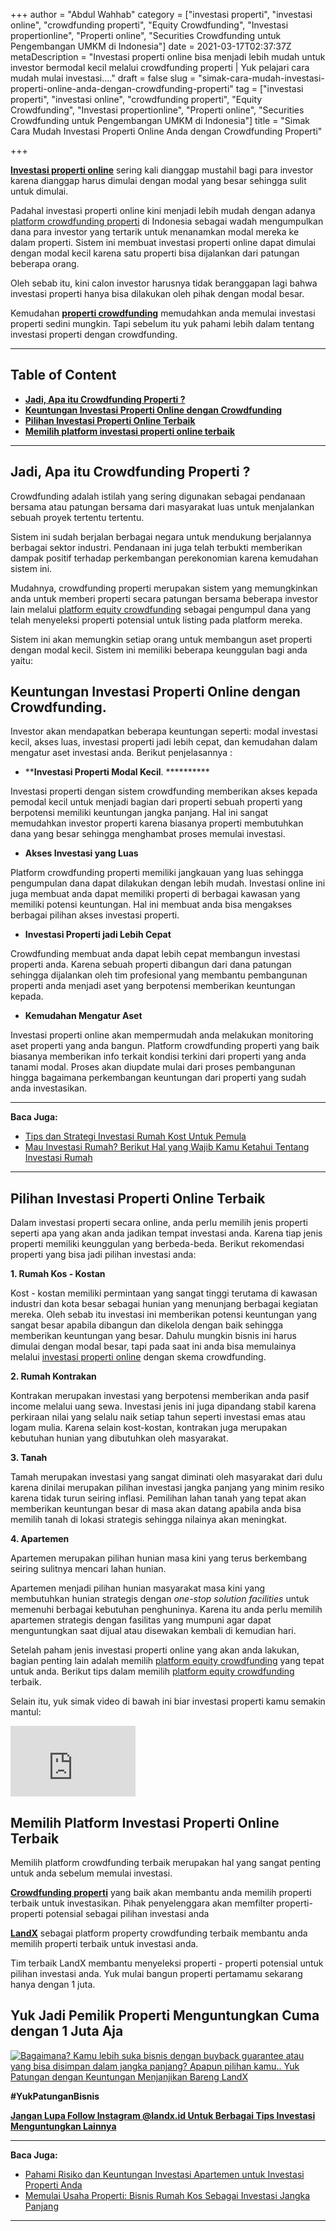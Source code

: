 +++
author = "Abdul Wahhab"
category = ["investasi properti", "investasi online", "crowdfunding properti", "Equity Crowdfunding", "Investasi propertionline", "Properti online", "Securities Crowdfunding untuk Pengembangan UMKM di Indonesia"]
date = 2021-03-17T02:37:37Z
metaDescription = "Investasi properti online bisa menjadi lebih mudah untuk investor bermodal kecil melalui crowdfunding properti | Yuk pelajari cara mudah mulai investasi...."
draft = false
slug = "simak-cara-mudah-investasi-properti-online-anda-dengan-crowdfunding-properti"
tag = ["investasi properti", "investasi online", "crowdfunding properti", "Equity Crowdfunding", "Investasi propertionline", "Properti online", "Securities Crowdfunding untuk Pengembangan UMKM di Indonesia"]
title = "Simak Cara Mudah Investasi Properti Online Anda dengan Crowdfunding Properti"

+++


[**Investasi properti online**](https://landx.id/project/) sering kali dianggap mustahil bagi para investor karena dianggap harus dimulai dengan modal yang besar sehingga sulit untuk dimulai.

Padahal investasi properti online kini menjadi lebih mudah dengan adanya [platform crowdfunding properti](https://landx.id/) di Indonesia sebagai wadah mengumpulkan dana para investor yang tertarik untuk menanamkan modal mereka ke dalam properti. Sistem ini membuat investasi properti online dapat dimulai dengan modal kecil karena satu properti bisa dijalankan dari patungan beberapa orang.

Oleh sebab itu, kini calon investor harusnya tidak beranggapan lagi bahwa investasi properti hanya bisa dilakukan oleh pihak dengan modal besar.

Kemudahan [**properti crowdfunding**](https://landx.id/project/) memudahkan anda memulai investasi properti sedini mungkin. Tapi sebelum itu yuk pahami lebih dalam tentang investasi properti dengan crowdfunding.

---

## Table of Content

* **[Jadi, Apa itu Crowdfunding Properti ?](https://landx.id/blog/simak-cara-mudah-investasi-properti-online-anda-dengan-crowdfunding-properti/#jadi-apa-itu-crowdfunding-properti)**
* **[Keuntungan Investasi Properti Online dengan Crowdfunding](https://landx.id/blog/simak-cara-mudah-investasi-properti-online-anda-dengan-crowdfunding-properti/#keuntungan-investasi-properti-online-dengan-crowdfunding)**
* **[Pilihan Investasi Properti Online Terbaik](https://landx.id/blog/simak-cara-mudah-investasi-properti-online-anda-dengan-crowdfunding-properti/#pilihan-investasi-properti-online-terbaik)**
* **[Memilih platform investasi properti online terbaik](https://landx.id/blog/simak-cara-mudah-investasi-properti-online-anda-dengan-crowdfunding-properti/#memilih-platform-investasi-properti-online-terbaik)**

---

## Jadi, Apa itu Crowdfunding Properti ?

Crowdfunding adalah istilah yang sering digunakan sebagai pendanaan bersama atau patungan bersama dari masyarakat luas untuk menjalankan sebuah proyek tertentu tertentu.

Sistem ini sudah berjalan berbagai negara untuk mendukung berjalannya berbagai sektor industri. Pendanaan ini juga telah terbukti memberikan dampak positif terhadap perkembangan perekonomian karena kemudahan sistem ini.

Mudahnya, crowdfunding properti merupakan sistem yang memungkinkan anda untuk memberi properti secara patungan bersama beberapa investor lain melalui [platform equity crowdfunding](https://landx.id/) sebagai pengumpul dana yang telah menyeleksi properti potensial untuk listing pada platform mereka.

Sistem ini akan memungkin setiap orang untuk membangun aset properti dengan modal kecil. Sistem ini memiliki beberapa keunggulan bagi anda yaitu:

## Keuntungan Investasi Properti Online dengan Crowdfunding.

Investor akan mendapatkan beberapa keuntungan seperti: modal investasi kecil, akses luas, investasi properti jadi lebih cepat, dan kemudahan dalam mengatur aset investasi anda. Berikut penjelasannya :

* ******Investasi Properti Modal Kecil****. **********

Investasi properti dengan sistem crowdfunding memberikan akses kepada pemodal kecil untuk menjadi bagian dari properti sebuah properti yang berpotensi memiliki keuntungan jangka panjang. Hal ini sangat memudahkan investor properti karena biasanya properti membutuhkan dana yang besar sehingga menghambat proses memulai investasi.

* ******Akses Investasi yang Luas******

Platform crowdfunding properti memiliki jangkauan yang luas sehingga pengumpulan dana dapat dilakukan dengan lebih mudah. Investasi online ini juga membuat anda dapat memiliki properti di berbagai kawasan yang memiliki potensi keuntungan. Hal ini membuat anda bisa mengakses berbagai pilihan akses investasi properti.

* ******Investasi Properti jadi Lebih Cepat******

Crowdfunding membuat anda dapat lebih cepat membangun investasi properti anda. Karena sebuah properti dibangun dari dana patungan sehingga dijalankan oleh tim profesional yang membantu pembangunan properti anda menjadi aset yang berpotensi memberikan keuntungan kepada.

* ******Kemudahan Mengatur Aset******

Investasi properti online akan mempermudah anda melakukan monitoring aset properti yang anda bangun. Platform crowdfunding properti yang baik biasanya memberikan info terkait kondisi terkini dari properti yang anda tanami modal. Proses akan diupdate mulai dari proses pembangunan hingga bagaimana perkembangan keuntungan dari properti yang sudah anda investasikan.

---

**Baca Juga:**

* [Tips dan Strategi Investasi Rumah Kost Untuk Pemula](https://landx.id/blog/tips-dan-strategi-investasi-rumah-kost-untuk-pemula/)
* [Mau Investasi Rumah? Berikut Hal yang Wajib Kamu Ketahui Tentang Investasi Rumah](https://landx.id/blog/memulai-investasi-rumah/)

---

## Pilihan Investasi Properti Online Terbaik

Dalam investasi properti secara online, anda perlu memilih jenis properti seperti apa yang akan anda jadikan tempat investasi anda. Karena tiap jenis properti memiliki keunggulan yang berbeda-beda. Berikut rekomendasi properti yang bisa jadi pilihan investasi anda:

**1. ****Rumah Kos - Kostan******

Kost - kostan memiliki permintaan yang sangat tinggi terutama di kawasan industri dan kota besar sebagai hunian yang menunjang berbagai kegiatan mereka. Oleh sebab itu investasi ini memberikan potensi keuntungan yang sangat besar apabila dibangun dan dikelola dengan baik sehingga memberikan keuntungan yang besar. Dahulu mungkin bisnis ini harus dimulai dengan modal besar, tapi pada saat ini anda bisa memulainya melalui [investasi properti online](https://landx.id/about-landx.html) dengan skema crowdfunding.

**2. ****Rumah Kontrakan******

Kontrakan merupakan investasi yang berpotensi memberikan anda pasif income melalui uang sewa. Investasi jenis ini juga dipandang stabil karena perkiraan nilai yang selalu naik setiap tahun seperti investasi emas atau logam mulia. Karena selain kost-kostan, kontrakan juga merupakan kebutuhan hunian yang dibutuhkan oleh masyarakat.

**3. ****Tanah******

Tamah merupakan investasi yang sangat diminati oleh masyarakat dari dulu karena dinilai merupakan pilihan investasi jangka panjang yang minim resiko karena tidak turun seiring inflasi. Pemilihan lahan tanah yang tepat akan memberikan keuntungan besar di masa akan datang apabila anda bisa memilih tanah di lokasi strategis sehingga nilainya akan meningkat.

**4. ****Apartemen******

Apartemen merupakan pilihan hunian masa kini yang terus berkembang seiring sulitnya mencari lahan hunian.

Apartemen menjadi pilihan hunian masyarakat masa kini yang membutuhkan hunian strategis dengan _one-stop solution facilities_ untuk memenuhi berbagai kebutuhan penghuninya. Karena itu anda perlu memilih apartemen strategis dengan fasilitas yang mumpuni agar dapat menguntungkan saat dijual atau disewakan kembali di kemudian hari.

Setelah paham jenis investasi properti online yang akan anda lakukan, bagian penting lain adalah memilih [platform equity crowdfunding](https://landx.id/) yang tepat untuk anda. Berikut tips dalam memilih [platform equity crowdfunding](https://landx.id/) terbaik.

Selain itu, yuk simak video di bawah ini biar investasi properti kamu semakin mantul:

<iframe width="200" height="113" src="https://www.youtube.com/embed/X9j2eGOVxsM?feature=oembed" frameborder="0" allow="accelerometer; autoplay; clipboard-write; encrypted-media; gyroscope; picture-in-picture" allowfullscreen></iframe>

## Memilih Platform Investasi Properti Online Terbaik

Memilih platform crowdfunding terbaik merupakan hal yang sangat penting untuk anda sebelum memulai investasi.

**[Crowdfunding properti](https://landx.id/)** yang baik akan membantu anda memilih properti terbaik untuk investasikan. Pihak penyelenggara akan memfilter properti-properti potensial sebagai pilihan investasi anda

[**LandX**](https://landx.id/) sebagai platform property crowdfunding terbaik membantu anda memilih properti terbaik untuk investasi anda.

Tim terbaik LandX membantu menyeleksi properti - properti potensial untuk pilihan investasi anda. Yuk mulai bangun properti pertamamu sekarang hanya dengan 1 juta.

## Yuk Jadi Pemilik Properti Menguntungkan Cuma dengan 1 Juta Aja

[![Bagaimana? Kamu lebih suka bisnis dengan buyback guarantee atau yang bisa disimpan dalam jangka panjang? Apapun pilihan kamu.. Yuk Patungan  dengan Keuntungan Menjanjikan Bareng LandX](https://accountgram-production.sfo2.cdn.digitaloceanspaces.com/landx_ghost/2021/10/Equity-Crowdfunding-di-Indonesia-1--3.png)](http://landx.id/project/)

**#YukPatunganBisnis**

[**Jangan Lupa Follow Instagram @landx.id Untuk Berbagai Tips Investasi Menguntungkan Lainnya**](https://www.instagram.com/landx.id/?utm_medium=copy_link)

---

**Baca Juga:**

* [Pahami Risiko dan Keuntungan Investasi Apartemen untuk Investasi Properti Anda](https://landx.id/blog/pahami-kekurangan-dan-keuntungan-investasi-apartemen-untuk-investasi-properti-anda/)
* [Memulai Usaha Properti: Bisnis Rumah Kos Sebagai Investasi Jangka Panjang](https://landx.id/blog/memulai-usaha-properti-bisnis-rumah-kos-sebagai-investasi-jangka-panjang/)

---



